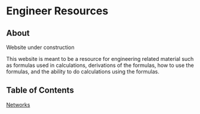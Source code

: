 # Engineer Resources
## About

Website under construction

This website is meant to be a resource for engineering related material such as formulas used in calculations, derivations of the formulas, 
how to use the formulas, and the ability to do calculations using the formulas.

## Table of Contents

[Networks](shejxheuz)
